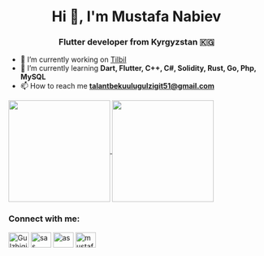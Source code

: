 <h1 align="center">Hi 👋, I'm Mustafa Nabiev</h1>
<h3 align="center"> Flutter developer from Kyrgyzstan 🇰🇬</h3>


- 🔭 I’m currently working on [Tilbil](https://play.google.com/store/apps/details?id=com.tilbil.kg&hl=ru&gl=US)
- 🌱 I’m currently learning **Dart, Flutter, C++, C#, Solidity, Rust, Go, Php, MySQL**
- 📫 How to reach me **talantbekuulugulzigit51@gmail.com**

<a href="https://github.com/anuraghazra/github-readme-stats">
  <img height=200 align="center" src="https://github-readme-stats.vercel.app/api?username=anuraghazra" />
</a>
<a href="https://github.com/anuraghazra/convoychat">
  <img height=200 align="center" src="https://github-readme-stats.vercel.app/api/top-langs?username=anuraghazra&layout=compact&langs_count=8&card_width=320" />
</a>

<h3 align="left">Connect with me:</h3>
<p align="left">
<a href="https://twitter.com/GulzhigitT" target="blank"><img align="center" src="https://raw.githubusercontent.com/rahuldkjain/github-profile-readme-generator/master/src/images/icons/Social/twitter.svg" alt="GulzhigitT" height="30" width="40" /></a>
<a href="https://www.linkedin.com/in/%D0%B3%D1%83%D0%BB%D0%B6%D0%B8%D0%B3%D0%B8%D1%82-%D1%82%D0%B0%D0%BB%D0%B0%D0%BD%D1%82%D0%B1%D0%B5%D0%BA-%D1%83%D1%83%D0%BB%D1%83-aaab35268/" target="blank"><img align="center" src="https://raw.githubusercontent.com/rahuldkjain/github-profile-readme-generator/master/src/images/icons/Social/linked-in-alt.svg" alt="sas" height="30" width="40" /></a>
<a href="https://www.facebook.com/profile.php?id=100091483825004" target="blank"><img align="center" src="https://raw.githubusercontent.com/rahuldkjain/github-profile-readme-generator/master/src/images/icons/Social/facebook.svg" alt="as" height="30" width="40" /></a>
<a href="https://www.instagram.com/talantbekov__o2/?igshid=YmMyMTA2M2Y%3D
         " target="blank"><img align="center" src="https://raw.githubusercontent.com/rahuldkjain/github-profile-readme-generator/master/src/images/icons/Social/instagram.svg" alt="mustafa_nabievv" height="30" width="40" /></a>
</p>

